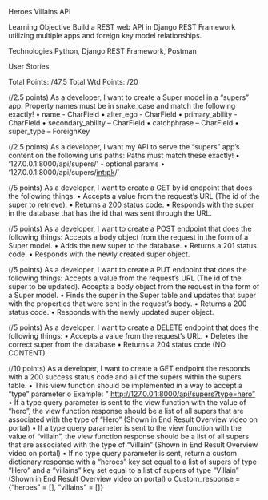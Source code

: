 Heroes Villains API

Learning Objective
Build a REST web API in Django REST Framework utilizing multiple apps and foreign key model relationships.


Technologies
Python, Django REST Framework, Postman

User Stories

Total Points: /47.5
Total Wtd Points: /20

<!-- (/5 points): As a developer, I want to make good, consistent commits.  -->

<!-- (/2.5 points) As a developer, I want to create a SuperType model in a “super_types” app. -->
<!-- Property names must be in snake_case and match the following exactly! -->
<!-- •	type – CharField -->

<!-- (/5 points) As a developer, I want to register the SuperType model with the admin site so I can:
1.	Register a new super user (python manage.py createsuperuser)
2.	Visit the admin site
3.	Seed two values (“Hero” and “Villain”) into the “super_type” table -->

(/2.5 points) As a developer, I want to create a Super model in a “supers” app.
Property names must be in snake_case and match the following exactly!
•	name - CharField
•	alter_ego  - CharField
•	primary_ability - CharField
•	secondary_ability – CharField
•	catchphrase – CharField
•	super_type – ForeignKey

(/2.5 points) As a developer, I want my API to serve the “supers” app’s content on the following urls paths:
Paths must match these exactly!
•	‘127.0.0.1:8000/api/supers/' - optional params
•	‘127.0.0.1:8000/api/supers/<int:pk>/’

(/5 points) As a developer, I want to create a GET by id endpoint that does the following things:
•	Accepts a value from the request’s URL (The id of the super to retrieve).
•	Returns a 200 status code.
•	Responds with the super in the database that has the id that was sent through the URL.

(/5 points) As a developer, I want to create a POST endpoint that does the following things:
Accepts a body object from the request in the form of a Super model.
•	Adds the new super to the database.
•	Returns a 201 status code.
•	Responds with the newly created super object.

(/5 points) As a developer, I want to create a PUT endpoint that does the following things:
Accepts a value from the request’s URL (The id of the super to be updated).
Accepts a body object from the request in the form of a Super model.
•	Finds the super in the Super table and updates that super with the properties that were sent in the request’s body.
•	Returns a 200 status code.
•	Responds with the newly updated super object.

(/5 points) As a developer, I want to create a DELETE endpoint that does the following things:
•	Accepts a value from the request’s URL.
•	Deletes the correct super from the database
•	Returns a 204 status code (NO CONTENT).

(/10 points) As a developer, I want to create a GET endpoint the responds with a 200 success status code and all of the supers within the supers table.
•	This view function should be implemented in a way to accept a “type” parameter
o	Example: " http://127.0.0.1:8000/api/supers?type=hero”
•	If a type query parameter is sent to the view function with the value of “hero”, the view function response should be a list of all supers that are associated with the type of “Hero” (Shown in End Result Overview video on portal)
•	If a type query parameter is sent to the view function with the value of “villain”, the view function response should be a list of all supers that are associated with the type of “Villain” (Shown in End Result Overview video on portal)
•	If no type query parameter is sent, return a custom dictionary response with a “heroes” key set equal to a list of supers of type “Hero” and a “villains” key set equal to a list of supers of type “Villain” (Shown in End Result Overview video on portal)
o	Custom_response = {“heroes” = [], “villains” = []}


